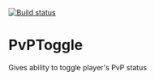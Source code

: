 [![Build status](https://ci.appveyor.com/api/projects/status/il62ikikijk9ghf7?svg=true)](https://ci.appveyor.com/project/Fairy-/pvptoggle)

PvPToggle
=========

Gives ability to toggle player's PvP status
